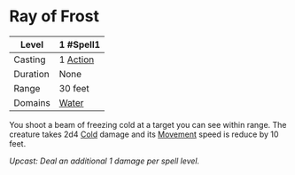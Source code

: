 # Ray of Frost

| Level    | 1 #Spell1                                           |
| -------- | --------------------------------------------------- |
| Casting  | 1 [Action](../../../../Game%20Procedures/Action.md) |
| Duration | None                                                |
| Range    | 30 feet                                             |
| Domains  | [Water](../../../Spell%20Domains/Water.md)          |

You shoot a beam of freezing cold at a target you can see within range. The creature takes 2d4 [Cold](../../../../Damage%20Types/Cold.md) damage and its [Movement](../../../../Game%20Procedures/Movement.md) speed is reduce by 10 feet.

*Upcast: Deal an additional 1 damage per spell level.*